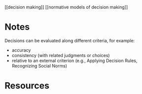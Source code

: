 [[decision making]]
[[normative models of decision making]]

# Notes
Decisions can be evaluated along different criteria, for example:

- accuracy
- consistency (with related judgments or choices)
- relative to an external criterion (e.g., Applying Decision  Rules, Recognizing Social Norms)

# Resources
